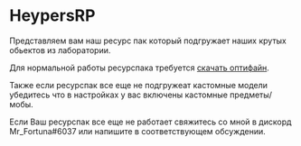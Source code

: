 # HeypersRP

Представляем вам наш ресурс пак который подгружает наших крутых обьектов из лаборатории.

Для нормальной работы ресурспака требуется [скачать оптифайн](https://www.optifine.net/downloads).

Также если ресурспак все еще не подгружеат кастомные модели убедитесь что в настройках у вас включены кастомные предметы/мобы.

Если Ваш ресурспак все еще не работает свяжитесь со мной в дискорд Mr_Fortuna#6037 или напишите в соответствующем обсуждении.
